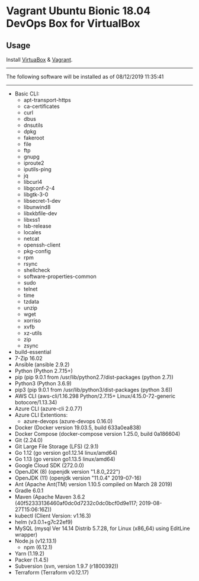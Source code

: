 # Vagrant Ubuntu Bionic 18.04 DevOps Box for VirtualBox
## Usage

Install [VirtuaBox](https://www.virtualbox.org/) & [Vagrant](https://www.vagrantup.com/).

***
The following software will be installed as of 08/12/2019 11:35:41
***
- Basic CLI:
  - apt-transport-https
  - ca-certificates
  - curl
  - dbus
  - dnsutils
  - dpkg
  - fakeroot
  - file
  - ftp
  - gnupg
  - iproute2
  - iputils-ping
  - jq
  - libcurl4
  - libgconf-2-4
  - libgtk-3-0
  - libsecret-1-dev
  - libunwind8
  - libxkbfile-dev
  - libxss1
  - lsb-release
  - locales
  - netcat
  - openssh-client
  - pkg-config
  - rpm
  - rsync
  - shellcheck
  - software-properties-common
  - sudo
  - telnet
  - time
  - tzdata
  - unzip
  - wget
  - xorriso
  - xvfb
  - xz-utils
  - zip
  - zsync
- build-essential
- 7-Zip 16.02
- Ansible (ansible 2.9.2)
- Python (Python 2.7.15+)
- pip (pip 9.0.1 from /usr/lib/python2.7/dist-packages (python 2.7))
- Python3 (Python 3.6.9)
- pip3 (pip 9.0.1 from /usr/lib/python3/dist-packages (python 3.6))
- AWS CLI (aws-cli/1.16.298 Python/2.7.15+ Linux/4.15.0-72-generic botocore/1.13.34)
- Azure CLI (azure-cli 2.0.77)
- Azure CLI Extentions:
  - azure-devops (azure-devops 0.16.0)
- Docker (Docker version 19.03.5, build 633a0ea838)
- Docker Compose (docker-compose version 1.25.0, build 0a186604)
- Git (2.24.0)
- Git Large File Storage (LFS) (2.9.1)
- Go 1.12 (go version go1.12.14 linux/amd64)
- Go 1.13 (go version go1.13.5 linux/amd64)
- Google Cloud SDK (272.0.0)
- OpenJDK (8) (openjdk version "1.8.0_222")
- OpenJDK (11) (openjdk version "11.0.4" 2019-07-16)
- Ant (Apache Ant(TM) version 1.10.5 compiled on March 28 2019)
- Gradle 6.0.1
- Maven (Apache Maven 3.6.2 (40f52333136460af0dc0d7232c0dc0bcf0d9e117; 2019-08-27T15:06:16Z))
- kubectl (Client Version: v1.16.3)
- helm (v3.0.1+g7c22ef9)
- MySQL (mysql  Ver 14.14 Distrib 5.7.28, for Linux (x86_64) using  EditLine wrapper)
- Node.js (v12.13.1)
  - npm (6.12.1)
- Yarn (1.19.2)
- Packer (1.4.5)
- Subversion (svn, version 1.9.7 (r1800392))
- Terraform (Terraform v0.12.17)
